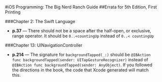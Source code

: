 #iOS Programming: The Big Nerd Ranch Guide
##Errata for 5th Edition, First Printing

###Chapter 2:  The Swift Language
* **p.37** — There should not be a space after the half-open, or exclusive, range operator. It should be `0..<countingUp` instead of `0..< countingUp`

###Chapter 13: UINavigationController
* **p.214** — The signature for `backgroundTapped(_:)` should be `@IBAction func backgroundTapped(sender: UITapGestureRecognizer)` instead of `@IBAction func backgroundTapped(sender: AnyObject)`. If you followed the directions in the book, the code that Xcode generated will match this.

